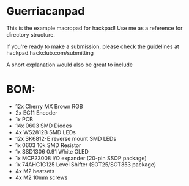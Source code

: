 # Guerriacanpad

This is the example macropad for hackpad! Use me as a reference for directory structure.

If you're ready to make a submission, please check the guidelines at hackpad.hackclub.com/submitting

A short explanation would also be great to include


# BOM:
- 12x Cherry MX Brown RGB
- 2x EC11 Encoder
- 1x PCB
- 14x 0603 SMD Diodes
- 4x WS2812B SMD LEDs
- 12x SK6812-E reverse mount SMD LEDs
- 1x 0603 10k SMD Resistor
- 1x SSD1306 0.91 White OLED
- 1x MCP23008 I/O expander (20-pin SSOP package)
- 1x 74AHC1G125 Level Shifter (SOT25/SOT353 package)
- 4x M2 heatsets
- 4x M2 10mm screws

